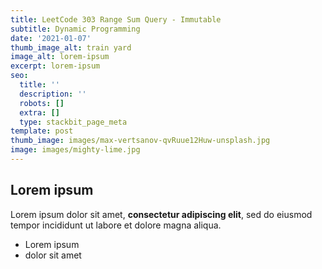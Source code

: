 ```yaml
---
title: LeetCode 303 Range Sum Query - Immutable
subtitle: Dynamic Programming
date: '2021-01-07'
thumb_image_alt: train yard
image_alt: lorem-ipsum
excerpt: lorem-ipsum
seo:
  title: ''
  description: ''
  robots: []
  extra: []
  type: stackbit_page_meta
template: post
thumb_image: images/max-vertsanov-qvRuue12Huw-unsplash.jpg
image: images/mighty-lime.jpg
---
```

## Lorem ipsum

Lorem ipsum dolor sit amet, **consectetur adipiscing elit**, sed do eiusmod tempor incididunt ut labore et dolore magna aliqua.

- Lorem ipsum
- dolor sit amet